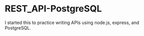 # REST_API-PostgreSQL
I started this to practice writing APIs using node.js, express, and PostgreSQL.
